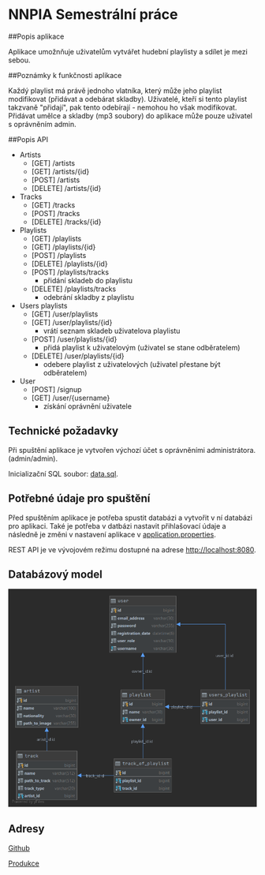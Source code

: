 # NNPIA Semestrální práce


##Popis aplikace

Aplikace umožnňuje uživatelům vytvářet hudební playlisty a sdílet je mezi sebou.


##Poznámky k funkčnosti aplikace

Každý playlist má právě jednoho vlatníka, který může jeho playlist modifikovat (přidávat a odebárat skladby).
Uživatelé, kteří si tento playlist takzvaně "přidají", pak tento odebírají - nemohou ho však modifikovat.
</br>
Přidávat umělce a skladby (mp3 soubory) do aplikace může pouze uživatel s oprávněním admin.


##Popis API
* Artists
    * [GET]     /artists
    * [GET]     /artists/{id}
    * [POST]    /artists
    * [DELETE]  /artists/{id}
* Tracks
    * [GET]     /tracks
    * [POST]    /tracks
    * [DELETE]  /tracks/{id}
* Playlists
    * [GET]     /playlists
    * [GET]     /playlists/{id}
    * [POST]    /playlists
    * [DELETE]  /playlists/{id}
    * [POST]    /playlists/tracks
        * přidání skladeb do playlistu
    * [DELETE]  /playlists/tracks
        * odebrání skladby z playlistu
* Users playlists
    * [GET]     /user/playlists
    * [GET]     /user/playlists/{id}
        * vrátí seznam skladeb uživatelova playlistu
    * [POST]    /user/playlists/{id}
        * přidá playlist k uživatelovým (uživatel se stane odběratelem)
    * [DELETE]  /user/playlists/{id}
        * odebere playlist z uživatelových (uživatel přestane být odběratelem)
* User
    * [POST]    /signup
    * [GET]     /user/{username}
        * získání oprávnění uživatele

## Technické požadavky
Při spuštění aplikace je vytvořen výchozí účet s oprávněními administrátora.
(admin/admin). 

Inicializační SQL soubor: [data.sql](src/main/resources/data.sql).

## Potřebné údaje pro spuštění

Před spuštěním aplikace je potřeba spustit databázi a vytvořit v ní databázi pro aplikaci.
Také je potřeba v datbázi nastavit přihlašovací údaje a následně je změni v nastavení aplikace
v [application.properties](src/main/resources/application.properties).

REST API je ve vývojovém režimu dostupné na adrese [http://localhost:8080](http://localhost:8080).

## Databázový model
![model](docs/diagram.png)

## Adresy

[Github](https://github.com/michalcernota/music)

[Produkce](https://music-share-nnpia-be.herokuapp.com/)